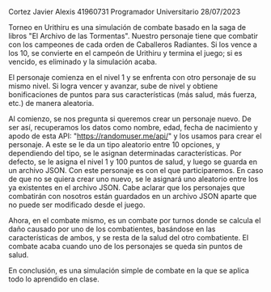Cortez Javier Alexis
41960731
Programador Universitario
28/07/2023

Torneo en Urithiru es una simulación de combate basado en la saga de libros "El Archivo de las Tormentas". Nuestro personaje tiene que combatir con los campeones de cada orden de Caballeros Radiantes. Si los vence a los 10, se convierte en el campeón de Urithiru y termina el juego; si es vencido, es eliminado y la simulación acaba.

El personaje comienza en el nivel 1 y se enfrenta con otro personaje de su mismo nivel. Si logra vencer y avanzar, sube de nivel y obtiene bonificaciones de puntos para sus características (más salud, más fuerza, etc.) de manera aleatoria.

Al comienzo, se nos pregunta si queremos crear un personaje nuevo. De ser así, recuperamos los datos como nombre, edad, fecha de nacimiento y apodo de esta API: "https://randomuser.me/api/" y los usamos para crear el personaje. A este se le da un tipo aleatorio entre 10 opciones, y dependiendo del tipo, se le asignan determinadas características. Por defecto, se le asigna el nivel 1 y 100 puntos de salud, y luego se guarda en un archivo JSON. Con este personaje es con el que participaremos. En caso de que no se quiera crear uno nuevo, se le asignará uno aleatorio entre los ya existentes en el archivo JSON. Cabe aclarar que los personajes que combatirán con nosotros están guardados en un archivo JSON aparte que no puede ser modificado desde el juego.

Ahora, en el combate mismo, es un combate por turnos donde se calcula el daño causado por uno de los combatientes, basándose en las características de ambos, y se resta de la salud del otro combatiente. El combate acaba cuando uno de los personajes se queda sin puntos de salud.

En conclusión, es una simulación simple de combate en la que se aplica todo lo aprendido en clase.